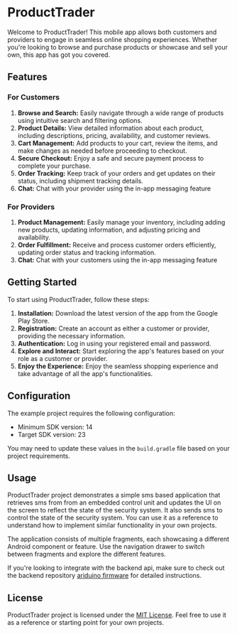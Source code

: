 # ProductTrader

Welcome to ProductTrader! This mobile app allows both customers and providers to engage in seamless online shopping experiences. Whether you're looking to browse and purchase products or showcase and sell your own, this app has got you covered.

## Features

### For Customers

1. **Browse and Search:** Easily navigate through a wide range of products using intuitive search and filtering options.
2. **Product Details:** View detailed information about each product, including descriptions, pricing, availability, and customer reviews.
3. **Cart Management:** Add products to your cart, review the items, and make changes as needed before proceeding to checkout.
4. **Secure Checkout:** Enjoy a safe and secure payment process to complete your purchase.
5. **Order Tracking:** Keep track of your orders and get updates on their status, including shipment tracking details.
6. **Chat:** Chat with your provider using the in-app messaging feature

### For Providers

1. **Product Management:** Easily manage your inventory, including adding new products, updating information, and adjusting pricing and availability.
2. **Order Fulfillment:** Receive and process customer orders efficiently, updating order status and tracking information.
3. **Chat:** Chat with your customers using the in-app messaging feature

## Getting Started

To start using ProductTrader, follow these steps:

1. **Installation:** Download the latest version of the app from the Google Play Store.
2. **Registration:** Create an account as either a customer or provider, providing the necessary information.
3. **Authentication:** Log in using your registered email and password.
4. **Explore and Interact:** Start exploring the app's features based on your role as a customer or provider.
5. **Enjoy the Experience:** Enjoy the seamless shopping experience and take advantage of all the app's functionalities.

## Configuration

The example project requires the following configuration:

- Minimum SDK version: 14
- Target SDK version: 23

You may need to update these values in the `build.gradle` file based on your project requirements.

## Usage

ProductTrader project demonstrates a simple sms based application that retrieves sms from from an embedded control unit and updates the UI on the screen to reflect the state of the security system. It also sends sms to control the state of the security system. You can use it as a reference to understand how to implement similar functionality in your own projects.

The application consists of multiple fragments, each showcasing a different Android component or feature. Use the navigation drawer to switch between fragments and explore the different features.

If you're looking to integrate with the backend api, make sure to check out the backend repository [ariduino firmware](https://github.com/cgardesey/trader_apps_backend) for detailed instructions.

## License

ProductTrader project is licensed under the [MIT License](LICENSE). Feel free to use it as a reference or starting point for your own projects.
